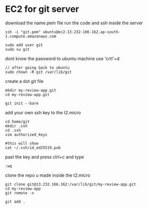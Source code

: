 
# EC2 for git server

download the name.pem file
run the code and ssh inside the server
```
ssh -i "git.pem" ubuntu@ec2-13-232-166-162.ap-south-1.compute.amazonaws.com
```

```
sudo add user git 
sudo su git
```

dont know the password to ubuntu machine use 'crtl'+d

```
// after going back to ubuntu
sudo chown -R git /var/lib/git
```

create a dot git file 
```
mkdir my-review-app.git
cd my-review-app.git

git init --bare
```
add your own ssh key to the t2.micro
```
cd home/git
mkdir .ssh
cd .ssh
vim authorized_keys
```

```
#this will show 
cat ~/.ssh/id_ed25519.pub 
```
past the key and press ctrl+c and type
```
:wq
```
clone the repo u made inside the t2.micro
```
git clone git@13.232.166.162:/var/lib/git/my-review-app.git
cd my-review-app
git remote -v
```

```
git add .

```

